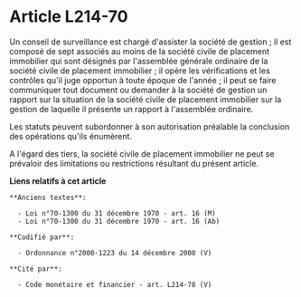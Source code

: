 # Article L214-70

Un conseil de surveillance est chargé d'assister la société de gestion ; il est composé de sept associés au moins de la
société civile de placement immobilier qui sont désignés par l'assemblée générale ordinaire de la société civile de placement
immobilier ; il opère les vérifications et les contrôles qu'il juge opportun à toute époque de l'année ; il peut se faire
communiquer tout document ou demander à la société de gestion un rapport sur la situation de la société civile de placement
immobilier sur la gestion de laquelle il présente un rapport à l'assemblée ordinaire.

Les statuts peuvent subordonner à son autorisation préalable la conclusion des opérations qu'ils énumèrent.

A l'égard des tiers, la société civile de placement immobilier ne peut se prévaloir des limitations ou restrictions résultant
du présent article.

**Liens relatifs à cet article**

	**Anciens textes**:

	  - Loi n°70-1300 du 31 décembre 1970 - art. 16 (M)
	  - Loi n°70-1300 du 31 décembre 1970 - art. 16 (Ab)

	**Codifié par**:

	  - Ordonnance n°2000-1223 du 14 décembre 2000 (V)

	**Cité par**:

	  - Code monétaire et financier - art. L214-78 (V)
